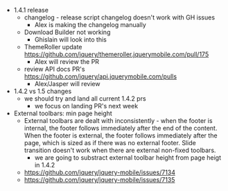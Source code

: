 * 1.4.1 release
  * changelog - release script changelog doesn't work with GH issues
    * Alex is making the changelog manually
  * Download Builder not working
    * Ghislain will look into this
  * ThemeRoller update https://github.com/jquery/themeroller.jquerymobile.com/pull/175
    * Alex will review the PR
  * review API docs PR's https://github.com/jquery/api.jquerymobile.com/pulls
    * Alex/Jasper will review
* 1.4.2 vs 1.5 changes
  * we should try and land all current 1.4.2 prs
    * we focus on landing PR's next week
* External toolbars: min page height
  * External toolbars are dealt with inconsistently - when the footer is internal, the footer follows immediately after the end of the content. When the footer is external, the footer follows immediately after the page, which is sized as if there was no external footer. Slide transition doesn't work when there are external non-fixed toolbars.
    * we are going to substract external toolbar height from page heigt in 1.4.2
  * https://github.com/jquery/jquery-mobile/issues/7134
  * https://github.com/jquery/jquery-mobile/issues/7135

